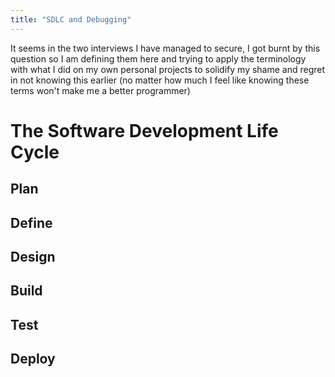 ```yaml
---
title: "SDLC and Debugging"
---
```


It seems in the two interviews I have managed to secure, I got burnt by this question so I am defining them here and trying to apply the terminology with what I did on my own personal projects to solidify my shame and regret in not knowing this earlier (no matter how much I feel like knowing these terms won't make me a better programmer)

# The Software Development Life Cycle

## Plan

## Define

## Design

## Build

## Test

## Deploy
